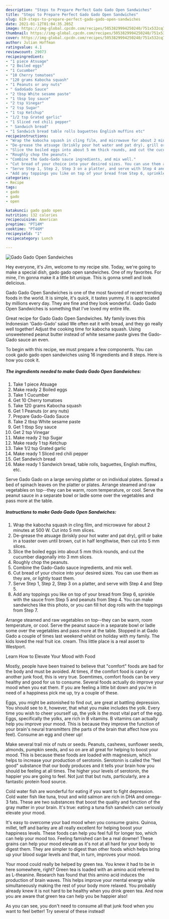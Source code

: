 ```yaml
---
description: "Steps to Prepare Perfect Gado Gado Open Sandwiches"
title: "Steps to Prepare Perfect Gado Gado Open Sandwiches"
slug: 619-steps-to-prepare-perfect-gado-gado-open-sandwiches
date: 2021-01-12T01:04:35.205Z
image: https://img-global.cpcdn.com/recipes/5053829994250240/751x532cq70/gado-gado-open-sandwiches-recipe-main-photo.jpg
thumbnail: https://img-global.cpcdn.com/recipes/5053829994250240/751x532cq70/gado-gado-open-sandwiches-recipe-main-photo.jpg
cover: https://img-global.cpcdn.com/recipes/5053829994250240/751x532cq70/gado-gado-open-sandwiches-recipe-main-photo.jpg
author: Julian Hoffman
ratingvalue: 4.1
reviewcount: 29073
recipeingredient:
- "1 piece Atsuage"
- "2 Boiled eggs"
- "1 Cucumber"
- "10 Cherry tomatoes"
- "120 grams Kabocha squash"
- "1 Peanuts or any nuts"
- " GadoGado Sauce"
- "2 tbsp White sesame paste"
- "1 tbsp Soy sauce"
- "2 tsp Vinegar"
- "2 tsp Sugar"
- "1 tsp Ketchup"
- "1/2 tsp Grated garlic"
- "1 Sliced red chili pepper"
- " Sandwich bread"
- "1 Sandwich bread table rolls baguettes English muffins etc"
recipeinstructions:
- "Wrap the kabocha squash in cling film, and microwave for about 2 minutes at 500 W. Cut into 5 mm slices."
- "De-grease the atsuage (briskly pour hot water and pat dry), grill or bake in a toaster oven until brown, cut in half lengthwise, then cut into 5 mm slices."
- "Slice the boiled eggs into about 5 mm thick rounds, and cut the cucumber diagonally into 3 mm slices."
- "Roughly chop the peanuts."
- "Combine the Gado-Gado sauce ingredients, and mix well."
- "Cut bread of your choice into your desired sizes. You can use them as they are, or lightly toast them."
- "Serve Step 1, Step 2, Step 3 on a platter, and serve with Step 4 and Step 5."
- "Add any toppings you like on top of your bread from Step 6, sprinkle with the sauce from Step 5 and peanuts from Step 4. You can make sandwiches like this photo, or you can fill hot dog rolls with the toppings from Step 7."
categories:
- Recipe
tags:
- gado
- gado
- open

katakunci: gado gado open 
nutrition: 132 calories
recipecuisine: American
preptime: "PT14M"
cooktime: "PT46M"
recipeyield: "1"
recipecategory: Lunch

---
```



![Gado Gado Open Sandwiches](https://img-global.cpcdn.com/recipes/5053829994250240/751x532cq70/gado-gado-open-sandwiches-recipe-main-photo.jpg)

Hey everyone, it's Jim, welcome to my recipe site. Today, we're going to make a special dish, gado gado open sandwiches. One of my favorites. For mine, I'm gonna make it a little bit unique. This is gonna smell and look delicious.

Gado Gado Open Sandwiches is one of the most favored of recent trending foods in the world. It is simple, it's quick, it tastes yummy. It is appreciated by millions every day. They are fine and they look wonderful. Gado Gado Open Sandwiches is something that I've loved my entire life.

Great recipe for Gado Gado Open Sandwiches. My family loves this Indonesian &#39;Gado-Gado&#39; salad We often eat it with bread, and they go really well together! Adjust the cooking time for kabocha squash. Using unsweetened peanut butter instead of white sesame paste gives the Gado-Gado sauce an even.


To begin with this recipe, we must prepare a few components. You can cook gado gado open sandwiches using 16 ingredients and 8 steps. Here is how you cook it.

<!--inarticleads1-->

##### The ingredients needed to make Gado Gado Open Sandwiches:

1. Take 1 piece Atsuage
1. Make ready 2 Boiled eggs
1. Take 1 Cucumber
1. Get 10 Cherry tomatoes
1. Take 120 grams Kabocha squash
1. Get 1 Peanuts (or any nuts)
1. Prepare  Gado-Gado Sauce
1. Take 2 tbsp White sesame paste
1. Get 1 tbsp Soy sauce
1. Get 2 tsp Vinegar
1. Make ready 2 tsp Sugar
1. Make ready 1 tsp Ketchup
1. Take 1/2 tsp Grated garlic
1. Make ready 1 Sliced red chili pepper
1. Get  Sandwich bread
1. Make ready 1 Sandwich bread, table rolls, baguettes, English muffins, etc.


Serve Gado Gado on a large serving platter or on individual plates. Spread a bed of spinach leaves on the platter or plates. Arrange steamed and raw vegetables on top--they can be warm, room temperature, or cool. Serve the peanut sauce in a separate bowl or ladle some over the vegetables and pass more at the table. 

<!--inarticleads2-->

##### Instructions to make Gado Gado Open Sandwiches:

1. Wrap the kabocha squash in cling film, and microwave for about 2 minutes at 500 W. Cut into 5 mm slices.
1. De-grease the atsuage (briskly pour hot water and pat dry), grill or bake in a toaster oven until brown, cut in half lengthwise, then cut into 5 mm slices.
1. Slice the boiled eggs into about 5 mm thick rounds, and cut the cucumber diagonally into 3 mm slices.
1. Roughly chop the peanuts.
1. Combine the Gado-Gado sauce ingredients, and mix well.
1. Cut bread of your choice into your desired sizes. You can use them as they are, or lightly toast them.
1. Serve Step 1, Step 2, Step 3 on a platter, and serve with Step 4 and Step 5.
1. Add any toppings you like on top of your bread from Step 6, sprinkle with the sauce from Step 5 and peanuts from Step 4. You can make sandwiches like this photo, or you can fill hot dog rolls with the toppings from Step 7.


Arrange steamed and raw vegetables on top--they can be warm, room temperature, or cool. Serve the peanut sauce in a separate bowl or ladle some over the vegetables and pass more at the table. Stopped in at Gado Gado a couple of times last weekend whilst on holiday with my family. The kids loved the real fruit ice. cream. This little place is a real asset to Westport. 

Learn How to Elevate Your Mood with Food


Mostly, people have been trained to believe that "comfort" foods are bad for the body and must be avoided. At times, if the comfort food is candy or another junk food, this is very true. Soemtimes, comfort foods can be very healthy and good for us to consume. Several foods actually do improve your mood when you eat them. If you are feeling a little bit down and you're in need of a happiness pick me up, try a couple of these.

Eggs, you might be astonished to find out, are great at battling depression. You should see to it, however, that what you make includes the yolk. Every time you wish to cheer yourself up, the yolk is the most vital part of the egg. Eggs, specifically the yolks, are rich in B vitamins. B vitamins can actually help you improve your mood. This is because they improve the function of your brain's neural transmitters (the parts of the brain that affect how you feel). Consume an egg and cheer up!

Make several trail mix of nuts or seeds. Peanuts, cashews, sunflower seeds, almonds, pumpkin seeds, and so on are all great for helping to boost your mood. This is because these foods are loaded with magnesium, which helps to increase your production of serotonin. Serotonin is called the "feel good" substance that our body produces and it tells your brain how you should be feeling at all times. The higher your levels of serotonin, the happier you are going to feel. Not just that but nuts, particularly, are a fantastic protein food source.

Cold water fish are wonderful for eating if you want to fight depression. Cold water fish like tuna, trout and wild salmon are rich in DHA and omega-3 fats. These are two substances that boost the quality and function of the gray matter in your brain. It's true: eating a tuna fish sandwich can seriously elevate your mood. 

It's easy to overcome your bad mood when you consume grains. Quinoa, millet, teff and barley are all really excellent for helping boost your happiness levels. These foods can help you feel full for longer too, which can help your mood too. Feeling famished can be a real downer! These grains can help your mood elevate as it's not at all hard for your body to digest them. They are simpler to digest than other foods which helps bring up your blood sugar levels and that, in turn, improves your mood.

Your mood could really be helped by green tea. You knew it had to be in here somewhere, right? Green tea is loaded with an amino acid referred to as L-theanine. Research has found that this amino acid induces the production of brain waves. This helps improve your mental energy while simultaneously making the rest of your body more relaxed. You probably already knew it is not hard to be healthy when you drink green tea. And now you are aware that green tea can help you be happier also!

As you can see, you don't need to consume all that junk food when you want to feel better! Try several of these instead!

